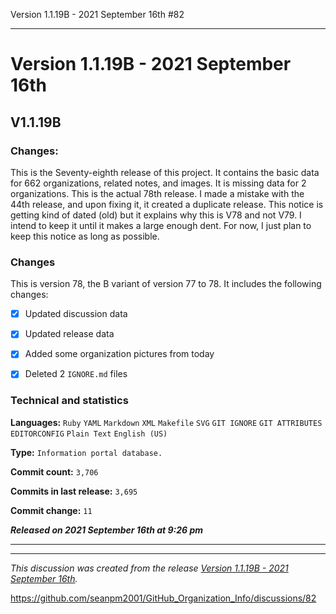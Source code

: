 Version 1.1.19B - 2021 September 16th #82

***

# Version 1.1.19B - 2021 September 16th

## V1.1.19B

### Changes:

This is the Seventy-eighth release of this project. It contains the basic data for 662 organizations, <!-- (fork count minus 2) !--> related notes, and images. It is missing data for 2 organizations. This is the actual 78th release. I made a mistake with the 44th release, and upon fixing it, it created a duplicate release. This notice is getting kind of dated (old) but it explains why this is V78 and not V79. I intend to keep it until it makes a large enough dent. For now, I just plan to keep this notice as long as possible.

### Changes

This is version 78, the B variant of version 77 to 78. It includes the following changes:

- [x] Updated discussion data

- [x] Updated release data

- [x] Added some organization pictures from today

- [x] Deleted 2 `IGNORE.md` files

<!-- - [x] Updated Git navigation data

<!-- - [x] Deleted 3 `IGNORE.md` files !-->

### Technical and statistics

**Languages:** `Ruby` `YAML` `Markdown` `XML` `Makefile` `SVG` `GIT IGNORE` `GIT ATTRIBUTES` `EDITORCONFIG` `Plain Text` `English (US)`

**Type:** `Information portal database.`

**Commit count:** `3,706`

**Commits in last release:** `3,695`

**Commit change:** `11`

***Released on 2021 September 16th at 9:26 pm***

***

<hr /><em>This discussion was created from the release <a href='https://github.com/seanpm2001/GitHub_Organization_Info/releases/tag/V1.1.19B'>Version 1.1.19B - 2021 September 16th</a>.</em>

https://github.com/seanpm2001/GitHub_Organization_Info/discussions/82

